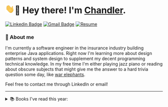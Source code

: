 <h1> <img src="https://raw.githubusercontent.com/ABSphreak/ABSphreak/master/gifs/Hi.gif" width="30px">👱 Hey there! I'm <a href="https://chandlerklein.com" target="_blank">Chandler</a>.</h1>
</h1>

[![Linkedin Badge](https://img.shields.io/badge/-chandlerklein-blue?style=flat-square&logo=Linkedin&logoColor=white&link=https://www.linkedin.com/in/chandlerklein)](https://www.linkedin.com/in/chandlerklein) 
[![Gmail Badge](https://img.shields.io/badge/-kleinc16@gmail.com-c14438?style=flat-square&logo=Gmail&logoColor=white&link=mailto:kleinc16@gmail.com)](mailto:kleinc16@gmail.com)
[![Resume](https://img.shields.io/badge/-R%C3%A9sum%C3%A9-brightgreen)](https://github.com/C94/C94/blob/main/Chandler%20Klein%20Resume.pdf)


### 🤔 About me
I'm currently a software engineer in the insurance industry building enterprise Java applications. Right now I'm learning more about design patterns and system design to supplement my decent programming technical knowledge. In my free time I'm either playing jazz piano or reading about obscure subjects that might give me the answer to a hard trivia question some day, like [war elephants](https://en.wikipedia.org/wiki/War_elephant).

Feel free to contact me through LinkedIn or email!

<hr>
<details>
  <summary>📚 Books I've read this year:</summary>
<br>
  <ul>
    <li><a href="https://www.amazon.com/Head-First-Design-Patterns-Object-Oriented/dp/149207800X/ref=pd_lpo_1?pd_rd_i=149207800X&psc=1">Head First Design Patterns</a></li>
    <li><a href="https://www.amazon.com/Psychology-Religion-West-Collected-Works/dp/0691097720/ref=sr_1_3?crid=3NXNCQJ0M1C32&keywords=psychology+and+religion%3A+east+and+west&qid=1643073365&s=books&sprefix=psychology+and+religion+east+and+west%2Cstripbooks%2C107&sr=1-3">Psychology and Religion: West and East</a></li>
    <li><a href="https://www.amazon.com/Three-Pillars-Zen-Teaching-Enlightenment/dp/0385260938/ref=sr_1_1?crid=2AKHGCRE3TQRL&keywords=three+pillars+of+zen&qid=1643073447&s=books&sprefix=three+pillars+of+z%2Cstripbooks%2C99&sr=1-1">The Three Pillars of Zen</a></li>
  </ul>
</details>
